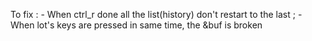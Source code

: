 To fix : 
    - When ctrl_r done all the list(history) don't restart to the last ;
    - When lot's keys are pressed in same time, the &buf is broken 